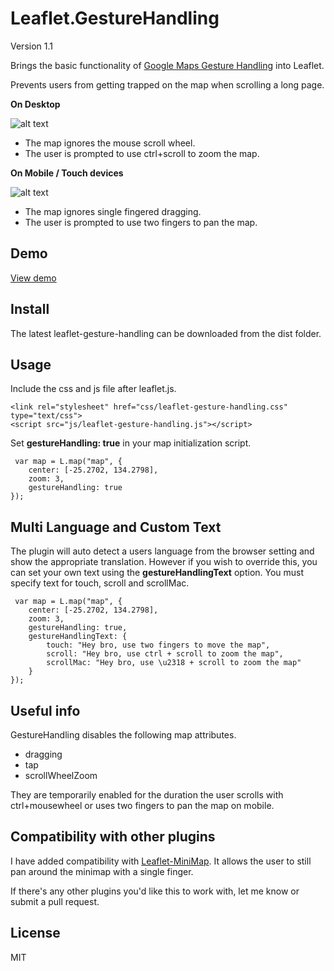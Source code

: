 # Leaflet.GestureHandling

Version 1.1

Brings the basic functionality of [Google Maps Gesture Handling](https://developers.google.com/maps/documentation/javascript/examples/interaction-cooperative) into Leaflet.

Prevents users from getting trapped on the map when scrolling a long page. 

**On Desktop**

![alt text](https://elmarquis.github.io/Leaflet.GestureHandling/examples/images/desktop.png "Desktop")

- The map ignores the mouse scroll wheel.
- The user is prompted to use ctrl+scroll to zoom the map. 

**On Mobile / Touch devices**

![alt text](https://elmarquis.github.io/Leaflet.GestureHandling/examples/images/mobile.png "Mobile")

- The map ignores single fingered dragging. 
- The user is prompted to use two fingers to pan the map. 


## Demo
[View demo](https://elmarquis.github.io/Leaflet.GestureHandling/examples/)

## Install
The latest leaflet-gesture-handling can be downloaded from the dist folder. 

## Usage
Include the css and js file after leaflet.js. 
```
<link rel="stylesheet" href="css/leaflet-gesture-handling.css" type="text/css">
<script src="js/leaflet-gesture-handling.js"></script>
```

Set **gestureHandling: true** in your map initialization script. 

```
 var map = L.map("map", {
    center: [-25.2702, 134.2798],
    zoom: 3,
    gestureHandling: true
});
```

## Multi Language and Custom Text
The plugin will auto detect a users language from the browser setting and show the appropriate translation. 
However if you wish to override this, you can set your own text using the **gestureHandlingText** option. You must specify text for touch, scroll and scrollMac.

```
 var map = L.map("map", {
    center: [-25.2702, 134.2798],
    zoom: 3,
    gestureHandling: true,
    gestureHandlingText: {
        touch: "Hey bro, use two fingers to move the map",
        scroll: "Hey bro, use ctrl + scroll to zoom the map",
        scrollMac: "Hey bro, use \u2318 + scroll to zoom the map"
    }
});
```

## Useful info
GestureHandling disables the following map attributes. 
- dragging
- tap
- scrollWheelZoom

They are temporarily enabled for the duration the user scrolls with ctrl+mousewheel or uses two fingers to pan the map on mobile. 

## Compatibility with other plugins
I have added compatibility with [Leaflet-MiniMap](https://github.com/Norkart/Leaflet-MiniMap). It allows the user to still pan around the minimap with a single finger.

If there's any other plugins you'd like this to work with, let me know or submit a pull request. 

## License
MIT

